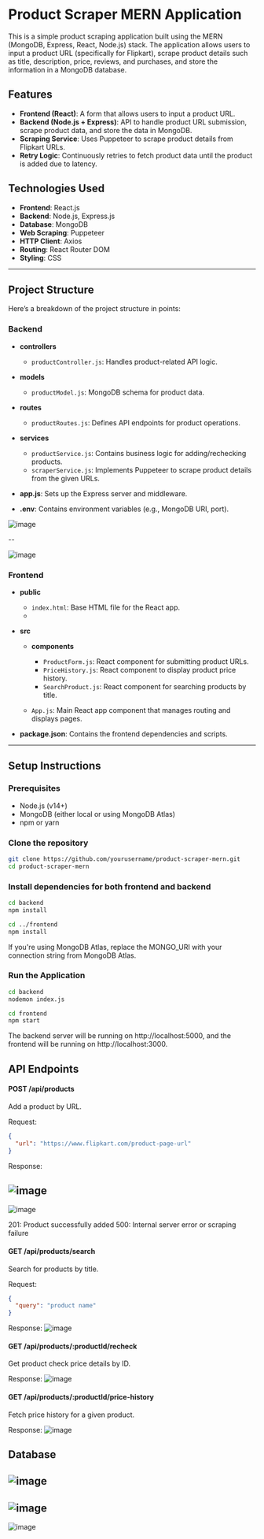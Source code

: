 # Product Scraper MERN Application

This is a simple product scraping application built using the MERN (MongoDB, Express, React, Node.js) stack. The application allows users to input a product URL (specifically for Flipkart), scrape product details such as title, description, price, reviews, and purchases, and store the information in a MongoDB database.

## Features

- **Frontend (React)**: A form that allows users to input a product URL.
- **Backend (Node.js + Express)**: API to handle product URL submission, scrape product data, and store the data in MongoDB.
- **Scraping Service**: Uses Puppeteer to scrape product details from Flipkart URLs.
- **Retry Logic**: Continuously retries to fetch product data until the product is added due to latency.

## Technologies Used

- **Frontend**: React.js
- **Backend**: Node.js, Express.js
- **Database**: MongoDB
- **Web Scraping**: Puppeteer
- **HTTP Client**: Axios
- **Routing**: React Router DOM
- **Styling**: CSS

---

## Project Structure

Here’s a breakdown of the project structure in points:

### Backend
- **controllers**
  - `productController.js`: Handles product-related API logic.
  
- **models**
  - `productModel.js`: MongoDB schema for product data.

- **routes**
  - `productRoutes.js`: Defines API endpoints for product operations.

- **services**
  - `productService.js`: Contains business logic for adding/rechecking products.
  - `scraperService.js`: Implements Puppeteer to scrape product details from the given URLs.

- **app.js**: Sets up the Express server and middleware.

- **.env**: Contains environment variables (e.g., MongoDB URI, port).

![image](https://github.com/user-attachments/assets/cfd655e7-fab3-4cf2-a88a-36ff4fe6a892)

--

![image](https://github.com/user-attachments/assets/f2c5447a-03b7-4c60-b400-47ed999d1684)


### Frontend
- **public**
  - `index.html`: Base HTML file for the React app.
  - 
- **src**
  - **components**
    - `ProductForm.js`: React component for submitting product URLs.
    - `PriceHistory.js`: React component to display product price history.
    - `SearchProduct.js`: React component for searching products by title.
  
  - `App.js`: Main React app component that manages routing and displays pages.

- **package.json**: Contains the frontend dependencies and scripts.

---

## Setup Instructions

### Prerequisites

- Node.js (v14+)
- MongoDB (either local or using MongoDB Atlas)
- npm or yarn

### Clone the repository

```bash
git clone https://github.com/yourusername/product-scraper-mern.git
cd product-scraper-mern
```

### Install dependencies for both frontend and backend
```bash
cd backend
npm install
```

```bash
cd ../frontend
npm install
```

If you're using MongoDB Atlas, replace the MONGO_URI with your connection string from MongoDB Atlas.

### Run the Application

```bash
cd backend
nodemon index.js
```

```bash
cd frontend
npm start
```

The backend server will be running on http://localhost:5000, and the frontend will be running on http://localhost:3000.


## API Endpoints

#### POST /api/products
Add a product by URL.

Request:
```json
{
  "url": "https://www.flipkart.com/product-page-url"
}
```

Response: 

![image](https://github.com/user-attachments/assets/cbb6e725-39e7-4833-8480-2024200ecf94)
--
![image](https://github.com/user-attachments/assets/f7884caa-b677-497a-b21b-eabbccf93089)

201: Product successfully added
500: Internal server error or scraping failure


#### GET /api/products/search
Search for products by title.

Request:

```json
{
  "query": "product name"
}
```
Response:
![image](https://github.com/user-attachments/assets/8f7e5bd9-cb67-47d1-9f59-7a795c78fdd5)


#### GET /api/products/:productId/recheck
Get product check price details by ID.

Response:
![image](https://github.com/user-attachments/assets/5d9abb0a-47f7-4930-8a25-4aef33cc242d)


#### GET /api/products/:productId/price-history
Fetch price history for a given product.

Response:
![image](https://github.com/user-attachments/assets/f8ee26b0-b8db-4f55-980e-aec95ebc7b42)


## Database

![image](https://github.com/user-attachments/assets/4c1b044a-0a2f-4796-91d9-1f05f6b8ae36)
--
![image](https://github.com/user-attachments/assets/04d30bce-3d5c-403b-8832-124109cfd239)
--
![image](https://github.com/user-attachments/assets/203b8059-7cd8-4290-a31e-8fd1204a6b9f)


